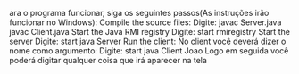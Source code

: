 ara o programa funcionar, siga os seguintes passos(As instruções irão funcionar no Windows):
Compile the source files: Digite: javac Server.java javac Client.java
Start the Java RMI registry Digite: start rmiregistry
Start the server Digite: start java Server
Run the client: No client você deverá dizer o nome como argumento: Digite: start java Client Joao Logo em seguida você poderá digitar qualquer coisa que irá aparecer na tela